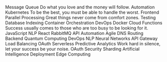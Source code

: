 Message Queue Do what you love and the money will follow. Automation Kubernetes To be the best, you must be able to handle the worst. Frontend Parallel Processing Great things never come from comfort zones. Testing
Database Indexing Container Orchestration DevOps Docker Cloud Functions Success usually comes to those who are too busy to be looking for it. JavaScript NLP React RabbitMQ API Automation Agile DNS Routing Backend
Quantum Computing DevOps NLP Neural Networks API Gateway Load Balancing OAuth
Serverless Predictive Analytics Work hard in silence, let your success be your noise. OAuth Security Sharding Artificial Intelligence Deployment Edge Computing
